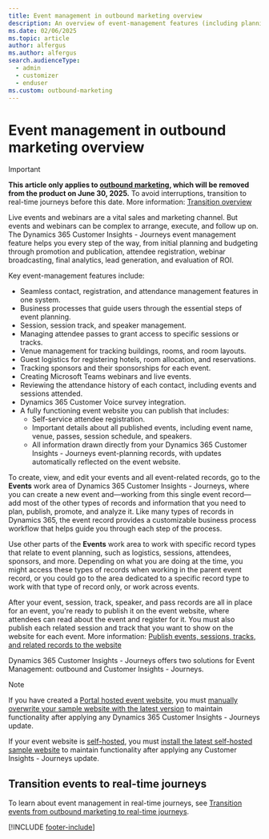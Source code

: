 ```yaml
---
title: Event management in outbound marketing overview
description: An overview of event-management features (including planning, logistics, sponsors, speakers, promotion, and registration) in outbound marketing.
ms.date: 02/06/2025
ms.topic: article
author: alfergus
ms.author: alfergus
search.audienceType: 
  - admin
  - customizer
  - enduser
ms.custom: outbound-marketing
---
```


# Event management in outbound marketing overview

> [!IMPORTANT]
> **This article only applies to [outbound marketing](user-guide.md), which will be removed from the product on June 30, 2025.** To avoid interruptions, transition to real-time journeys before this date. More information: [Transition overview](transition-overview.md)

Live events and webinars are a vital sales and marketing channel. But events and webinars can be complex to arrange, execute, and follow up on. The Dynamics 365 Customer Insights - Journeys event management feature helps you every step of the way, from initial planning and budgeting through promotion and publication, attendee registration, webinar broadcasting, final analytics, lead generation, and evaluation of ROI.

Key event-management features include:

- Seamless contact, registration, and attendance management features in one system.
- Business processes that guide users through the essential steps of event planning.
- Session, session track, and speaker management.
- Managing attendee passes to grant access to specific sessions or tracks.
- Venue management for tracking buildings, rooms, and room layouts.
- Guest logistics for registering hotels, room allocation, and reservations.
- Tracking sponsors and their sponsorships for each event.
- Creating Microsoft Teams webinars and live events.
- Reviewing the attendance history of each contact, including events and sessions attended.
- Dynamics 365 Customer Voice survey integration.
- A fully functioning event website you can publish that includes:
  - Self-service attendee registration.
  - Important details about all published events, including event name, venue, passes, session schedule, and speakers.
  - All information drawn directly from your Dynamics 365 Customer Insights - Journeys event-planning records, with updates automatically reflected on the event website.

To create, view, and edit your events and all event-related records, go to the **Events** work area of Dynamics 365 Customer Insights - Journeys, where you can create a new event and&mdash;working from this single event record&mdash;add most of the other types of records and information that you need to plan, publish, promote, and analyze it. Like many types of records in Dynamics 365, the event record provides a customizable business process workflow that helps guide you through each step of the process.

Use other parts of the **Events** work area to work with specific record types that relate to event planning, such as logistics, sessions, attendees, sponsors, and more. Depending on what you are doing at the time, you might access these types of records when working in the parent event record, or you could go to the area dedicated to a specific record type to work with that type of record only, or work across events.

After your event, session, track, speaker, and pass records are all in place for an event, you're ready to publish it on the event website, where attendees can read about the event and register for it. You must also publish each related session and track that you want to show on the website for each event. More information: [Publish events, sessions, tracks, and related records to the website](set-up-event-portal.md#publish-event)

Dynamics 365 Customer Insights - Journeys offers two solutions for Event Management: outbound and Customer Insights - Journeys.

> [!NOTE]
> If you have created a [Portal hosted event website](./developer/portal-hosted.md), you must [manually overwrite your sample website with the latest version](./developer/manually-overwriting-sample-website.md) to maintain functionality after applying any Dynamics 365 Customer Insights - Journeys update.
>
> If your event website is [self-hosted](./developer/self-hosted.md), you must [install the latest self-hosted sample website](./developer/event-management-web-application.md) to maintain functionality after applying any Customer Insights - Journeys update.

## Transition events to real-time journeys

To learn about event management in real-time journeys, see [Transition events from outbound marketing to real-time journeys](transition-walkthrough-events.md).

[!INCLUDE [footer-include](./includes/footer-banner.md)]